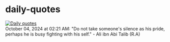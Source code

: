 # daily-quotes
[![Daily quotes](https://github.com/ceepu8/daily-quotes/actions/workflows/daily-quote.yml/badge.svg)](https://github.com/ceepu8/daily-quotes/actions/workflows/daily-quote.yml)<br/>
October 04, 2024 at 02:21 AM: "Do not take someone's silence as his pride, perhaps he is busy fighting with his self." - Ali ibn Abi Talib (R.A)
